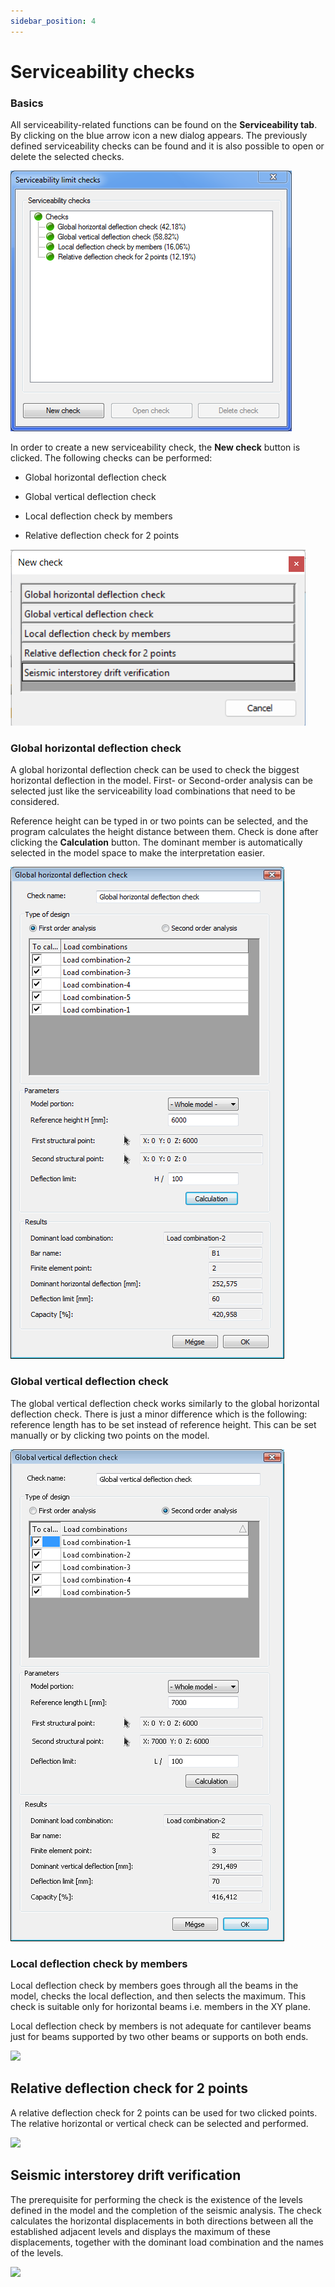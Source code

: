 ```yaml
---
sidebar_position: 4
---
```

# Serviceability checks


<!-- /wp:paragraph -->

<!-- wp:heading {"level":3} -->

### Basics

<!-- /wp:heading -->

<!-- wp:paragraph -->

All serviceability-related functions can be found on the **Serviceability tab**. By clicking on the blue arrow icon a new dialog appears. The previously defined serviceability checks can be found and it is also possible to open or delete the selected checks.

![](./img/wp-content-uploads-2021-04-9-5-SERVICEABILITY-CHECKS.png)

In order to create a new serviceability check, the **New check** button is clicked. The following checks can be performed:

- Global horizontal deflection check

- Global vertical deflection check

- Local deflection check by members

- Relative deflection check for 2 points


![](./img/wp-content-uploads-2021-04-dial_design_service_check_types.png)



### Global horizontal deflection check

A global horizontal deflection check can be used to check the biggest horizontal deflection in the model. First- or Second-order analysis can be selected just like the serviceability load combinations that need to be considered.


Reference height can be typed in or two points can be selected, and the program calculates the height distance between them. Check is done after clicking the **Calculation** button. The dominant member is automatically selected in the model space to make the interpretation easier.


![](./img/wp-content-uploads-2021-04-9-5-2-GLOBAL-HORIZONTAL-DEFLECTION-CHECK.png)


### Global vertical deflection check


The global vertical deflection check works similarly to the global horizontal deflection check. There is just a minor difference which is the following: reference length has to be set instead of reference height. This can be set manually or by clicking two points on the model.


![](./img/wp-content-uploads-2021-04-9-5-3-GLOBAL-VERTICAL-DEFLECTION-CHECK.png)


### Local deflection check by members


Local deflection check by members goes through all the beams in the model, checks the local deflection, and then selects the maximum. This check is suitable only for horizontal beams i.e. members in the XY plane.


Local deflection check by members is not adequate for cantilever beams just for beams supported by two other beams or supports on both ends.


![](https://Consteelsoftware.com/wp-content/uploads/2021/04/9-5-4-LOCAL-DEFLECTION-CHECK-BY-MEMBERS.png)


## Relative deflection check for 2 points


A relative deflection check for 2 points can be used for two clicked points. The relative horizontal or vertical check can be selected and performed.


![](https://Consteelsoftware.com/wp-content/uploads/2021/04/9-5-5-RELATIVE-DEFLECTION-CHECK-FOR-2-POINTS.png)


## Seismic interstorey drift verification


The prerequisite for performing the check is the existence of the levels defined in the model and the completion of the seismic analysis. The check calculates the horizontal displacements in both directions between all the established adjacent levels and displays the maximum of these displacements, together with the dominant load combination and the names of the levels.


![](https://Consteelsoftware.com/wp-content/uploads/2021/04/dial_design_service_seismic.png)
